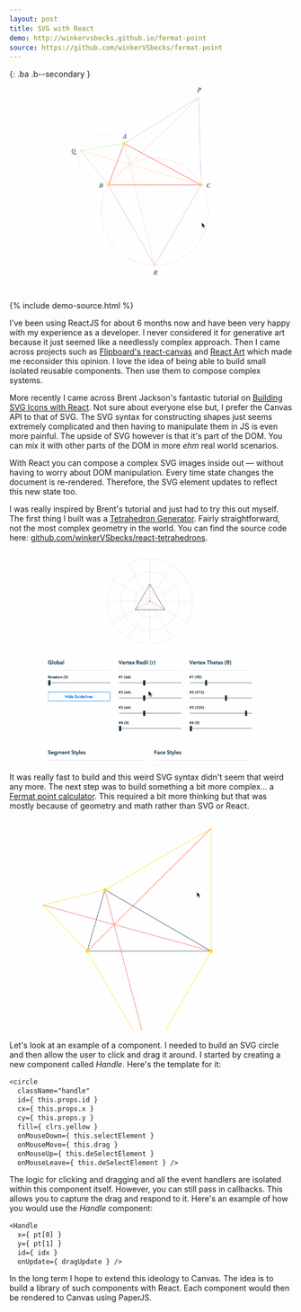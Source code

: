 ```yaml
---
layout: post
title: SVG with React
demo: http://winkervsbecks.github.io/fermat-point
source: https://github.com/winkerVSbecks/fermat-point
---
```


{: .ba .b--secondary }
![](/img/fermat-point.gif)

{% include demo-source.html %}

I've been using ReactJS for about 6 months now and have been very happy with my experience as a developer. I never considered it for generative art because it just seemed like a needlessly complex approach. Then I came across projects such as  [Flipboard's react-canvas](https://github.com/Flipboard/react-canvas) and  [React Art](https://github.com/reactjs/react-art) which made me reconsider this opinion. I love the idea of being able to build small isolated reusable components. Then use them to compose complex systems.

<!--more-->

More recently I came across Brent Jackson's fantastic tutorial on  [Building SVG Icons with React](http://jxnblk.com/react-icons). Not sure about everyone else but, I prefer the Canvas API to that of SVG. The SVG syntax for constructing shapes just seems extremely complicated and then having to manipulate them in JS is even more painful. The upside of SVG however is that it's part of the DOM. You can mix it with other parts of the DOM in more *ehm* real world scenarios.

With React you can compose a complex SVG images inside out &mdash; without having to worry about DOM manipulation. Every time state changes the document is re-rendered. Therefore, the SVG element updates to reflect this new state too.

I was really inspired by Brent's tutorial and just had to try this out myself. The first thing I built was a  [Tetrahedron Generator](http://winkervsbecks.github.io/react-tetrahedrons). Fairly straightforward, not the most complex geometry in the world. You can find the source code here:  [github.com/winkerVSbecks/react-tetrahedrons](https://github.com/winkerVSbecks/react-tetrahedrons).

![](/img/tetrahedron.gif)

It was really fast to build and this weird SVG syntax didn't seem that weird any more. The next step was to build something a bit more complex… a  [Fermat point calculator](http://winkervsbecks.github.io/fermat-point). This required a bit more thinking but that was mostly because of geometry and math rather than SVG or React.

![](/img/moving-triangles.gif)

Let's look at an example of a component. I needed to build an SVG circle and then allow the user to click and drag it around. I started by creating a new component called *Handle*. Here's the template for it:

```
<circle
  className="handle"
  id={ this.props.id }
  cx={ this.props.x }
  cy={ this.props.y }
  fill={ clrs.yellow }
  onMouseDown={ this.selectElement }
  onMouseMove={ this.drag }
  onMouseUp={ this.deSelectElement }
  onMouseLeave={ this.deSelectElement } />
```

The logic for clicking and dragging and all the event handlers are isolated within this component itself. However, you can still pass in callbacks. This allows you to capture the drag and respond to it. Here's an example of how you would use the *Handle* component:

```
<Handle
  x={ pt[0] }
  y={ pt[1] }
  id={ idx }
  onUpdate={ dragUpdate } />
```

In the long term I hope to extend this ideology to Canvas. The idea is to build a library of such components with React. Each component would then be rendered to Canvas using PaperJS.
